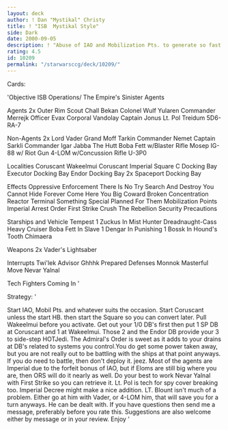 ```yaml
---
layout: deck
author: ! Dan "Mystikal" Christy
title: ! "ISB  Mystikal Style"
side: Dark
date: 2000-09-05
description: ! "Abuse of IAO and Mobilization Pts. to generate so fast that your opponent will have a stroke."
rating: 4.5
id: 10209
permalink: "/starwarsccg/deck/10209/"
---
```

Cards: 

'Objective
ISB Operations/ The Empire's Sinister Agents

Agents
2x Outer Rim Scout
Chall Bekan
Colonel Wulf Yularen
Commander Merrejk
Officer Evax
Corporal Vandolay
Captain Jonus
Lt. Pol Treidum
5D6-RA-7

Non-Agents
2x Lord Vader
Grand Moff Tarkin
Commander Nemet
Captain Sarkli
Commander Igar
Jabba The Hutt
Boba Fett w/Blaster Rifle
Mosep
IG-88 w/ Riot Gun
4-LOM w/Concussion Rifle
U-3P0

Localities
Coruscant
Wakeelmui
Coruscant Imperial Square
C Docking Bay
Executor Docking Bay
Endor Docking Bay
2x Spaceport Docking Bay

Effects
Oppressive Enforcement
There Is No Try
Search And Destroy
You Cannot Hide Forever
Come Here You Big Coward
Broken Concentration
Reactor Terminal
Something Special Planned For Them
Mobilization Points
Imperial Arrest Order
First Strike
Crush The Rebellion
Security Precautions

Starships and Vehicle
Tempest 1
Zuckus In Mist Hunter
Dreadnaught-Cass Heavy Cruiser
Boba Fett In Slave 1
Dengar In Punishing 1
Bossk In Hound's Tooth
Chimaera

Weapons
2x Vader's Lightsaber

Interrupts
Twi'lek Advisor
Ghhhk
Prepared Defenses
Monnok
Masterful Move
Nevar Yalnal

Tech
Fighters Coming In
'

Strategy: '

Start IAO, Mobil Pts. and whatever suits the occasion. Start Coruscant unless the start HB. then start the Square so you can convert later. Pull Wakeelmui before you activate. Get out your 1/0 DB's first then put 1 SP DB at Coruscant and 1 at Wakeelmui. Those 2 and the Endor DB provide your 3 to side-step HOTJedi. The Admiral's Order is sweet as it adds to your drains at DB's related to systems you control.You do get some power taken away, but you are not really out to be battling with the ships at that point anyways. If you do need to battle, then don't deploy it. jeez. Most of the agents are Imperial due to the forfeit bonus of IAO, but if Eloms are still big where you are, then ORS will do it nearly as well. Do your best to work Nevar Yalnal with First Strike so you can retrieve it. Lt. Pol is tech for spy cover breaking too. Imperial Decree might make a nice addition. LT. Blount isn't much of a problem. Either go at him with Vader, or 4-LOM him, that will save you for a turn anyways. He can be dealt with.  If you have questions then send me a message, preferably before you rate this. Suggestions are also welcome either by message or in your review. Enjoy  '
